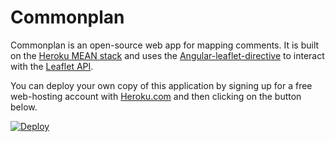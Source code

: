 # Commonplan 

Commonplan is an open-source web app for mapping comments.
It is built on the [Heroku MEAN 
stack](https://devcenter.heroku.com/articles/mean-apps-restful-api) and uses 
the 
[Angular-leaflet-directive](http://tombatossals.github.io/angular-leaflet-directive/#!/) 
to interact with the [Leaflet API](http://leafletjs.com/reference.html).

You can deploy your own copy of this application by signing up for a free 
web-hosting account with [Heroku.com](http://heroku.com) and then clicking on 
the button below.

[![Deploy](https://www.herokucdn.com/deploy/button.png)](https://heroku.com/deploy?template=https://github.com/35percent/commonplan)
